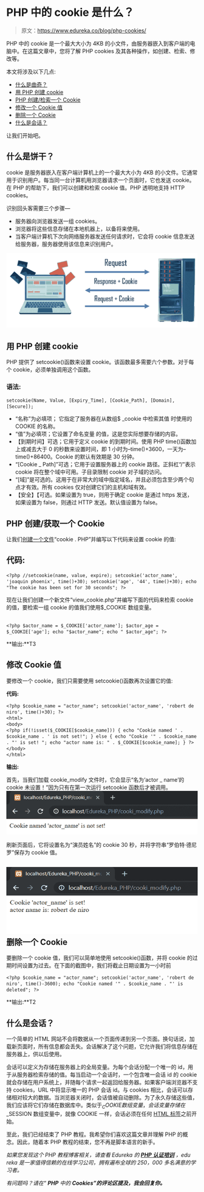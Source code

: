 # PHP 中的 cookie 是什么？

> 原文：<https://www.edureka.co/blog/php-cookies/>

PHP 中的 cookie 是一个最大大小为 4KB 的小文件，由服务器嵌入到客户端的电脑中。在这篇文章中，您将了解 PHP cookies 及其各种操作，如创建、检索、修改等。

本文将涉及以下几点:

*   [什么是曲奇？](#cookie)
*   [用 PHP 创建 cookie](#cookieswithphp)
*   [PHP 创建/检索一个 Cookie](#create)
*   [修改一个 Cookie 值](#modify)
*   [删除一个 Cookie](#delete)
*   [什么是会话？](#session)

让我们开始吧。

## 什么是饼干？

cookie 是服务器嵌入在客户端计算机上的一个最大大小为 4KB 的小文件。它通常用于识别用户。每当同一台计算机用浏览器请求一个页面时，它也发送 cookie。在 PHP 的帮助下，我们可以创建和检索 cookie 值。PHP 透明地支持 HTTP cookies。

识别回头客需要三个步骤—

*   服务器向浏览器发送一组 cookies。
*   浏览器将这些信息存储在本地机器上，以备将来使用。
*   当客户端计算机下次向网络服务器发送任何请求时，它会将 cookie 信息发送给服务器，服务器使用该信息来识别用户。

![Cookies-in-HTML](img/01d81dac247b678992f904ad3b346538.png)

## **用 PHP 创建 cookie**

PHP 提供了 setcookie()函数来设置 cookie。该函数最多需要六个参数。对于每个 cookie，必须单独调用这个函数。

### **语法:**

```
setcookie(Name, Value, [Expiry_Time], [Cookie_Path], [Domain], [Secure]);
```

*   “名称”为必填项； 它指定了服务器在从数组$ _cookie 中检索其值 时使用的 COOKIE 的名称。
*   “值”为必填项；它设置了命名变量 的值，这是您实际想要存储的内容。
*   【到期时间】可选；它用于定义 cookie 的到期时间。使用 PHP time()函数加上或减去大于 0 的秒数来设置时间，即 1 小时为–time()+3600，一天为–time()+86400。Cookie 的默认有效期是 30 分钟。
*   “[Cookie _ Path]”可选；它用于设置服务器上的 cookie 路径。正斜杠“/”表示 cookie 将在整个域中可用。子目录限制 cookie 对子域的访问。
*   “[域]”是可选的。这用于在非常大的域中指定域名，并且必须包含至少两个句点才有效。所有 cookies 仅对创建它们的主机和域有效。
*   【安全】【可选。如果设置为 true，则用于确定 cookie 是通过 https 发送，如果设置为 false，则通过 HTTP 发送。默认值设置为 false。

## PHP 创建/获取一个 Cookie

让我们[创建一个文件](https://www.edureka.co/blog/write-a-file-in-php/)“cookie . PHP”并编写以下代码来设置 cookie 的值:

## **代码:**

```
<?php //setcookie(name, value, expire); setcookie('actor_name', 'joaquin phoenix', time()+30); setcookie('age', '44', time()+30); echo "The cookie has been set for 30 seconds"; ?>

```

现在让我们创建一个新文件“view_cookie.php”并编写下面的代码来检索 cookie 的值，要检索一组 cookie 的值我们使用$_COOKIE 数组变量。

```

<?php $actor_name = $_COOKIE['actor_name']; $actor_age = $_COOKIE['age']; echo "$actor_name"; echo " $actor_age"; ?>

```

**输出:**T3

## **修改 Cookie 值**

要修改一个 cookie，我们只需要使用 setcookie()函数再次设置它的值:

**代码:**

```
<?php $cookie_name = "actor_name"; setcookie('actor_name', 'robert de niro', time()+30); ?>
<html>
<body>
<?php if(!isset($_COOKIE[$cookie_name])) { echo "Cookie named ' . $cookie_name . ' is not set!"; } else { echo "Cookie '" . $cookie_name . "' is set! "; echo "actor name is: " . $_COOKIE[$cookie_name]; } ?>
</body>
</html>

```

**输出:**

首先，当我们加载 cookie_modify 文件时，它会显示“名为‘actor _ name’的 cookie 未设置！”因为只有在第一次运行 setcookie 函数后才被调用。 ![Cookie modify - Edureka](img/60c6a8dd3661b71c299c6e17d4631d15.png)

刷新页面后，它将设置名为“演员姓名”的 cookie 30 秒，并将字符串“罗伯特·德尼罗”保存为 cookie 值。

## **![Output - PHP Cookies - Edureka](img/60c28bde0d0d786e73ffb1d19cc64429.png)删除一个 Cookie**

要删除一个 cookie 值，我们可以简单地使用 setcookie()函数，并将 cookie 的过期时间设置为过去。在下面的截图中，我们将截止日期设置为一小时前

```
<?php $cookie_name = "actor_name"; setcookie('actor_name', 'robert de niro', time()-3600); echo "Cookie named '" . $cookie_name . "' is deleted"; ?>

```

**输出:**T2

## **什么是会话？**

一个简单的 HTML 网站不会将数据从一个页面传递到另一个页面。换句话说，加载新页面时，所有信息都会丢失。会话解决了这个问题，它允许我们将信息存储在服务器上，供以后使用。

会话可以定义为存储在服务器上的全局变量。为每个会话分配一个唯一的 id，用于从服务器检索存储的值。每当启动一个会话时，一个包含唯一会话 id 的 cookie 就会存储在用户系统上，并随每个请求一起返回给服务器。如果客户端浏览器不支持 cookies，URL 中将显示唯一的 PHP 会话 id。与 cookies 相比，会话可以存储相对较大的数据。当浏览器关闭时，会话值被自动删除。为了永久存储这些值，我们应该将它们存储在数据库中。类似于$_COOKIE 数组变量，会话变量存储在$_SESSION 数组变量中，就像 COOKIE 一样，会话必须在任何 [HTML 标签](https://www.edureka.co/blog/what-is-html/)之前开始。

至此，我们已经结束了 PHP 教程。我希望你们喜欢这篇文章并理解 PHP 的概念。因此，随着本 PHP 教程的结束，您不再是脚本语言的新手。

*如果您发现这个 PHP 教程博客相关，请查看 Edureka 的* *[**PHP 认证培训**](https://www.edureka.co/php-mysql-self-paced) ，edu reka 是一家值得信赖的在线学习公司，拥有遍布全球的 250，000 多名满意的学习者。*

*有问题吗？请在“ **PHP** 中的 **Cookies”的评论区提及，我会回复你。***